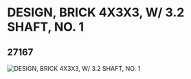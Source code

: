 # DESIGN, BRICK 4X3X3, W/ 3.2 SHAFT, NO. 1
## 27167
![DESIGN, BRICK 4X3X3, W/ 3.2 SHAFT, NO. 1](https://lc-www-live-s.legocdn.com/media/bricks/5/2/6166886.jpg)